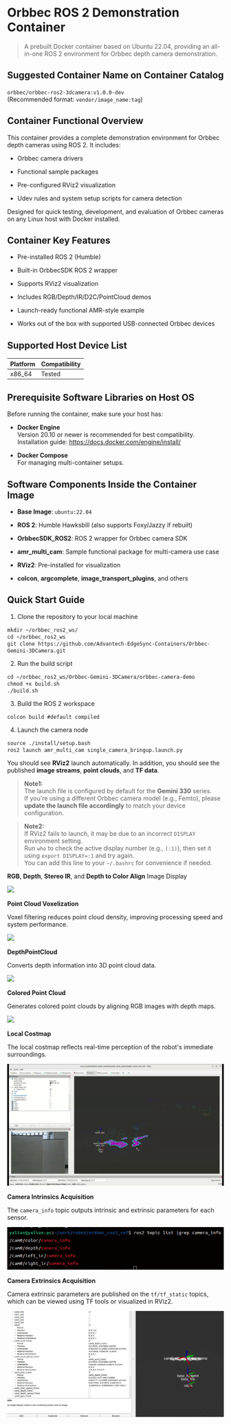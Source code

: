 # **Orbbec ROS 2 Demonstration Container**

> A prebuilt Docker container based on Ubuntu 22.04, providing an all-in-one ROS 2 environment for Orbbec depth camera demonstration.

## Suggested Container Name on Container Catalog

`orbbec/orbbec-ros2-3dcamera:v1.0.0-dev`  
(Recommended format: `vendor/image_name:tag`)

## Container Functional Overview

This container provides a complete demonstration environment for Orbbec depth cameras using ROS 2. It includes:

- Orbbec camera drivers

- Functional sample packages

- Pre-configured RViz2 visualization

- Udev rules and system setup scripts for camera detection

Designed for quick testing, development, and evaluation of Orbbec cameras on any Linux host with Docker installed.

## Container Key Features

- Pre-installed ROS 2 (Humble)

- Built-in OrbbecSDK ROS 2 wrapper

- Supports RViz2 visualization

- Includes RGB/Depth/IR/D2C/PointCloud demos

- Launch-ready functional AMR-style example

- Works out of the box with supported USB-connected Orbbec devices

## Supported Host Device List

| Platform | Compatibility |
| -------- | ------------- |
| x86_64   | Tested        |

## Prerequisite Software Libraries on Host OS

Before running the container, make sure your host has:

- **Docker Engine**  
  Version 20.10 or newer is recommended for best compatibility.  
  Installation guide: https://docs.docker.com/engine/install/

- **Docker Compose**  
  For managing multi-container setups.

## Software Components Inside the Container Image

- **Base Image**: `ubuntu:22.04`

- **ROS 2**: Humble Hawksbill (also supports Foxy/Jazzy if rebuilt)

- **OrbbecSDK_ROS2**: ROS 2 wrapper for Orbbec camera SDK

- **amr_multi_cam**: Sample functional package for multi-camera use case

- **RViz2**: Pre-installed for visualization

- **colcon**, **argcomplete**, **image_transport_plugins**, and others

## Quick Start Guide

1. Clone the repository to your local machine

```shell
mkdir ~/orbbec_ros2_ws/
cd ~/orbbec_ros2_ws
git clone https://github.com/Advantech-EdgeSync-Containers/Orbbec-Gemini-3DCamera.git
```

2. Run the build script

```shell
cd ~/orbbec_ros2_ws/Orbbec-Gemini-3DCamera/orbbec-camera-demo
chmod +x build.sh
./build.sh
```

3. Build the ROS 2 workspace 

```shell
colcon build #default compiled
```

4. Launch the camera node

```shell
source ./install/setup.bash
ros2 launch amr_multi_cam single_camera_bringup.launch.py
```

You should see **RViz2** launch automatically. In addition, you should see the published **image streams**, **point clouds**, and **TF data**.

> **Note1:**  
> The launch file is configured by default for the **Gemini 330** series.  
> If you're using a different Orbbec camera model (e.g., Femto), please **update the launch file accordingly** to match your device configuration.

> **Note2:**  
> If RViz2 fails to launch, it may be due to an incorrect `DISPLAY` environment setting.  
> Run `who` to check the active display number (e.g., `(:1)`), then set it using `export DISPLAY=:1` and try again.  
> You can add this line to your `~/.bashrc` for convenience if needed.

**RGB**, **Depth**, **Stereo IR**, and **Depth to Color Align** Image Display

![](./orbbec-camera-demo/images/ImageStreams.gif)

**Point Cloud Voxelization**

Voxel filtering reduces point cloud density, improving processing speed and system performance.

![](./orbbec-camera-demo/images/VoxelPointCloud.gif)

**DepthPointCloud**

Converts depth information into 3D point cloud data.

![](./orbbec-camera-demo/images/DepthPointCloud.gif)

**Colored Point Cloud**

Generates colored point clouds by aligning RGB images with depth maps.

![](./orbbec-camera-demo/images/ColorPointCloud.gif)

**Local Costmap**

The local costmap reflects real-time perception of the robot's immediate surroundings.

![](./orbbec-camera-demo/images/Costmap.gif)

**Camera Intrinsics Acquisition**

The `camera_info` topic outputs intrinsic and extrinsic parameters for each sensor.

![](./orbbec-camera-demo/images/camera_info_list.png)

**Camera Extrinsics Acquisition**

Camera extrinsic parameters are published on the `tf/tf_static` topics, which can be viewed using TF tools or visualized in RViz2.

![](./orbbec-camera-demo/images/TF.png)

